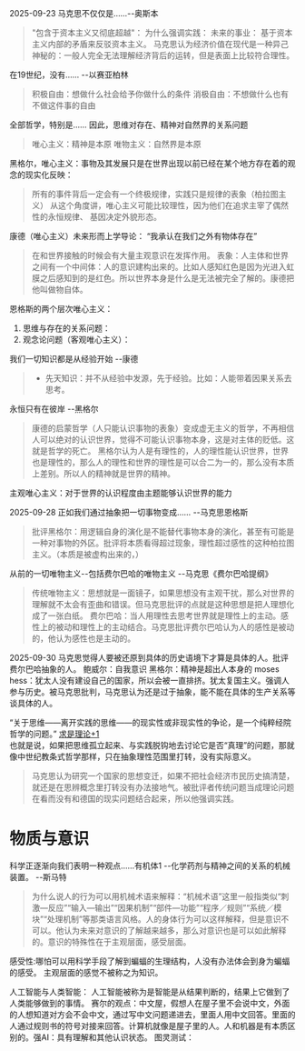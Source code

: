 2025-09-23
马克思不仅仅是……--奥斯本
> "包含于资本主义又彻底超越"：
> 为什么强调实践：
> 未来的事业：
> 基于资本主义内部的矛盾来反驳资本主义。
> 马克思认为经济价值在现代是一种异己神秘的：一般人完全无法理解经济背后的运转，但是表面上比较符合理性。


在19世纪，没有…… --以赛亚柏林
> 积极自由：想做什么社会给予你做什么的条件
> 消极自由：不想做什么也有不做这件事的自由


全部哲学，特别是……
因此，思维对存在、精神对自然界的关系问题
> 唯心主义：精神是本原
> 唯物主义：自然界是本原
> 



黑格尔，唯心主义：事物及其发展只是在世界出现以前已经在某个地方存在着的观念的现实化反映：
> 所有的事件背后一定会有一个终极规律，实践只是规律的表象（柏拉图主义）
> 从这个角度讲，唯心主义可能比较理性，因为他们在追求主宰了偶然性的永恒规律、
> 基因决定外貌形态。


康德（唯心主义）未来形而上学导论：
“我承认在我们之外有物体存在”
> 在和世界接触的时候会有大量主观意识在发挥作用。
> 表象：人主体和世界之间有一个中间体：人的意识建构出来的。比如人感知红色是因为光进入虹膜之后感知到的是红色。所以世界本身是什么是无法被完全了解的。康德把他叫做物自体。

恩格斯的两个层次唯心主义：
1. 思维与存在的关系问题：
2. 观念论问题（客观唯心主义）：


我们一切知识都是从经验开始 --康德
> - 先天知识：并不从经验中发源，先于经验。比如：人能带着因果关系去思考。

永恒只有在彼岸 --黑格尔
> 康德的启蒙哲学（人只能认识事物的表象）变成虚无主义的哲学，不再相信人可以绝对的认识世界，觉得不可能认识事物本身，这是对主体的贬低。这就是哲学的死亡。
> 黑格尔认为人是有理性的，人的理性能认识世界，世界也是理性的，那么人的理性和世界的理性是可以合二为一的，那么没有本质上差别。所以人的精神就是世界的精神。


主观唯心主义：对于世界的认识程度由主题能够认识世界的能力



2025-09-28
 正如我们通过抽象把一切事物变成…… --马克思恩格斯
 > 批评黑格尔：用逻辑自身的演化是不能替代事物本身的演化，甚至有可能是一种对事物的外区。批评将本质看得超过现象，理性超过感性的这种柏拉图主义。（本质是被虚构出来的，）
 

从前的一切唯物主义--包括费尔巴哈的唯物主义 --马克思《费尔巴哈提纲》
> 传统唯物主义：思想就是一面镜子，如果思想没有主观干扰，那么对世界的理解就不太会有歪曲和错误。但马克思批评的点就是这种思想是把人理想化成了一张白纸。
> 费尔巴哈：当人用理性去思考世界就是理性上的主动。感性上的被动和理性上的主动结合。马克思批评费尔巴哈认为人的感性是被动的，他认为感性也是主动的。


2025-09-30
马克思觉得人要被还原到具体的历史语境下才算是具体的人。批评费尔巴哈抽象的人。
鲍威尔：自我意识
黑格尔：精神是超出人本身的
moses hess：犹太人没有建设自己的国家，所以会被一直排挤。犹太复国主义。强调人参与历史。被马克思批判，马克思认为还是过于抽象，能不能在具体的生产关系等谈具体的人。


“关于思维——离开实践的思维——的现实性或非现实性的争论，是一个纯粹经院哲学的问题。” [求是理论+1](https://www.qstheory.cn/zhuanqu/qsdd/2019-01/04/c_1123949187.htm?utm_source=chatgpt.com)  
也就是说，如果把思维孤立起来、与实践脱钩地去讨论它是否“真理”的问题，那就像中世纪教条式哲学那样，只在抽象理性范围里打转，没有实际意义。
> 马克思认为研究一个国家的思想变迁，如果不把社会经济市民历史搞清楚，就还是在思辨概念里打转没有办法接地气。被批评者传统问题当成理论问题在看而没有和德国的现实问题结合起来，所以他强调实践。


# 物质与意识

科学正逐渐向我们表明一种观点……有机体1 --化学药剂与精神之间的关系的机械装置。 --斯马特
> 为什么说人的行为可以用机械术语来解释：“机械术语”这里一般指类似“刺激—反应”“输入—输出”“因果机制”“部件—功能”“程序／规则”“系统／模块”“处理机制”等那类语言风格。人的身体行为可以这样解释，但是意识不可以。他认为未来对意识的了解越来越多，那么对意识也是可以如此解释的。意识的特殊性在于主观层面，感受层面。


感受性:哪怕可以用科学手段了解到蝙蝠的生理结构，人没有办法体会到身为蝙蝠的感受。
主观层面的感觉不被称之为知识。

人工智能与人类智能：
人工智能被称为是智能是从结果判断的，结果上它做到了人类能够做到的事情。
赛尔的观点：中文屋，假想人在屋子里不会说中文，外面的人想知道对方会不会中文，通过写中文问题递进去，里面人用中文回答。里面的人通过规则书的符号对接来回答。计算机就像是屋子里的人。人和机器是有本质区别的。强AI：具有理解和其他认识状态。
图灵测试：
